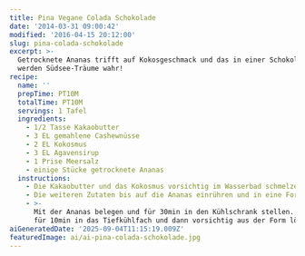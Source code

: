 ```yaml
---
title: Pina Vegane Colada Schokolade
date: '2014-03-31 09:00:42'
modified: '2016-04-15 20:12:00'
slug: pina-colada-schokolade
excerpt: >-
  Getrocknete Ananas trifft auf Kokosgeschmack und das in einer Schokolade. Da
  werden Südsee-Träume wahr!
recipe:
  name: ''
  prepTime: PT10M
  totalTime: PT10M
  servings: 1 Tafel
  ingredients:
    - 1/2 Tasse Kakaobutter
    - 3 EL gemahlene Cashewnüsse
    - 2 EL Kokosmus
    - 3 EL Agavensirup
    - 1 Prise Meersalz
    - einige Stücke getrocknete Ananas
  instructions:
    - Die Kakaobutter und das Kokosmus vorsichtig im Wasserbad schmelzen.
    - Die weiteren Zutaten bis auf die Ananas einrühren und in eine Form füllen.
    - >-
      Mit der Ananas belegen und für 30min in den Kühlschrank stellen. Danach
      für 10min in das Tiefkühlfach und dann vorsichtig aus der Form lösen.
aiGeneratedDate: '2025-09-04T11:15:19.009Z'
featuredImage: ai/ai-pina-colada-schokolade.jpg
---
```


